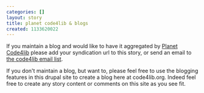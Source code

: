 ```yaml
---
categories: []
layout: story
title: planet code4lib & blogs
created: 1133620022
---
```

If you maintain a blog and would like to have it aggregated by <a href="/planet">Planet Code4lib</a> please add your syndication url to this story, or send an email to <a href="http://dewey.library.nd.edu/mailing-lists/code4lib/">the code4lib email list</a>.

If you don't maintain a blog, but want to, please feel free to use the blogging features in this drupal site to create a blog here at code4lib.org. Indeed feel free to create any story content or comments on this site as you see fit. 
